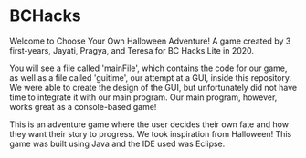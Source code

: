 # BCHacks

Welcome to Choose Your Own Halloween Adventure! A game created by 3 first-years, Jayati, Pragya, and Teresa for BC Hacks Lite in 2020. 

You will see a file called 'mainFile', which contains the code for our game, as well as a file called 'guitime', our attempt at a GUI, inside this repository. We were able to create the design of the GUI, but unfortunately did not have time to integrate it with our main program. Our main program, however, works great as a console-based game!

This is an adventure game where the user decides their own fate and how they want their story to progress. We took inspiration from Halloween! This game was built using Java and the IDE used was Eclipse.

